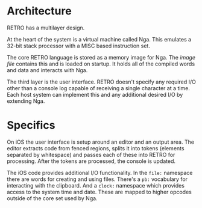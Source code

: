 # Architecture

RETRO has a multilayer design.

At the heart of the system is a virtual machine called Nga. This emulates
a 32-bit stack processor with a MISC based instruction set.

The core RETRO language is stored as a memory image for Nga. The *image
file* contains this and is loaded on startup. It holds all of the compiled
words and data and interacts with Nga.

The third layer is the user interface. RETRO doesn't specify any required
I/O other than a console log capable of receiving a single character at a
time. Each host system can implement this and any additional desired I/O
by extending Nga.

# Specifics

On iOS the user interface is setup around an editor and an output area.
The editor extracts code from fenced regions, splits it into tokens
(elements separated by whitespace) and passes each of these into RETRO
for processing. After the tokens are processed, the console is updated.

The iOS code provides additional I/O functionality. In the `file:`
namespace there are words for creating and using files. There's a
`pb:` vocabulary for interacting with the clipboard. And a `clock:`
namespace which provides access to the system time and date. These
are mapped to higher opcodes outside of the core set used by Nga. 
